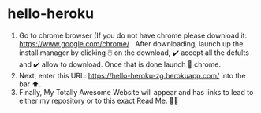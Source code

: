 # hello-heroku
1. Go to chrome browser (If you do not have chrome please download it: https://www.google.com/chrome/ . After downloading, launch up the install manager by clicking 🖱️ on the download, ✔️ accept all the defults and ✔️ allow to download. Once that is done launch 🚀 chrome.
2. Next, enter this URL: https://hello-heroku-zg.herokuapp.com/ into the bar ⬆️.
3. Finally, My Totally Awesome Website will appear and has links to lead to either my repository or to this exact Read Me. 🤯🤯
